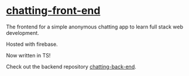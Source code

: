 # [chatting-front-end](https://flynchattin.web.app/)

The frontend for a simple anonymous chatting app to learn full stack web development.

Hosted with firebase.

Now written in TS!

Check out the backend repository [chatting-back-end](https://github.com/FlyN-Nick/chatting-back-end).
